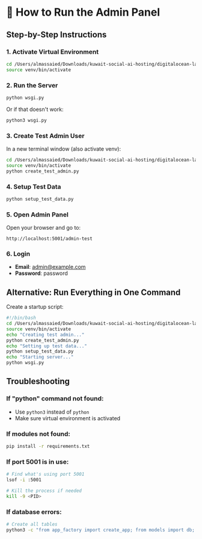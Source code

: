 # 🚀 How to Run the Admin Panel

## Step-by-Step Instructions

### 1. Activate Virtual Environment

```bash
cd /Users/almassaied/Downloads/kuwait-social-ai-hosting/digitalocean-latest/backend
source venv/bin/activate
```

### 2. Run the Server

```bash
python wsgi.py
```

Or if that doesn't work:
```bash
python3 wsgi.py
```

### 3. Create Test Admin User

In a new terminal window (also activate venv):
```bash
cd /Users/almassaied/Downloads/kuwait-social-ai-hosting/digitalocean-latest/backend
source venv/bin/activate
python create_test_admin.py
```

### 4. Setup Test Data

```bash
python setup_test_data.py
```

### 5. Open Admin Panel

Open your browser and go to:
```
http://localhost:5001/admin-test
```

### 6. Login

- **Email**: admin@example.com
- **Password**: password

## Alternative: Run Everything in One Command

Create a startup script:

```bash
#!/bin/bash
cd /Users/almassaied/Downloads/kuwait-social-ai-hosting/digitalocean-latest/backend
source venv/bin/activate
echo "Creating test admin..."
python create_test_admin.py
echo "Setting up test data..."
python setup_test_data.py
echo "Starting server..."
python wsgi.py
```

## Troubleshooting

### If "python" command not found:
- Use `python3` instead of `python`
- Make sure virtual environment is activated

### If modules not found:
```bash
pip install -r requirements.txt
```

### If port 5001 is in use:
```bash
# Find what's using port 5001
lsof -i :5001

# Kill the process if needed
kill -9 <PID>
```

### If database errors:
```bash
# Create all tables
python3 -c "from app_factory import create_app; from models import db; app = create_app(); app.app_context().push(); db.create_all()"
```